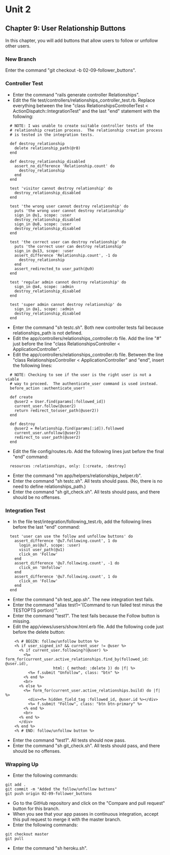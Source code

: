 # Unit 2
## Chapter 9: User Relationship Buttons

In this chapter, you will add buttons that allow users to follow or unfollow other users.

### New Branch
Enter the command "git checkout -b 02-09-follower_buttons".

### Controller Test
* Enter the command "rails generate controller Relationships".
* Edit the file test/controllers/relationships_controller_test.rb.  Replace everything between the line "class RelationshipsControllerTest < ActionDispatch::IntegrationTest" and the last "end" statement with the following:
```
  # NOTE: I was unable to create suitable controller tests of the
  # relationship creation process.  The relationship creation process
  # is tested in the integration tests.

  def destroy_relationship
    delete relationship_path(@r8)
  end

  def destroy_relationship_disabled
    assert_no_difference 'Relationship.count' do
      destroy_relationship
    end
  end

  test 'visitor cannot destroy relationship' do
    destroy_relationship_disabled
  end

  test 'the wrong user cannot destroy relationship' do
    puts 'the wrong user cannot destroy relationship'
    sign_in @u1, scope: :user
    destroy_relationship_disabled
    sign_in @u8, scope: :user
    destroy_relationship_disabled
  end

  test 'the correct user can destroy relationship' do
    puts 'the correct user can destroy relationship'
    sign_in @u13, scope: :user
    assert_difference 'Relationship.count', -1 do
      destroy_relationship
    end
    assert_redirected_to user_path(@u9)
  end

  test 'regular admin cannot destroy relationship' do
    sign_in @a4, scope: :admin
    destroy_relationship_disabled
  end

  test 'super admin cannot destroy relationship' do
    sign_in @a1, scope: :admin
    destroy_relationship_disabled
  end
```
* Enter the command "sh testc.sh".  Both new controller tests fail because relationships_path is not defined.
* Edit the app/controllers/relationships_controller.rb file.  Add the line "#" just before the line "class RelationshipsController < ApplicationController".
* Edit the app/controllers/relationships_controller.rb file.  Between the line "class RelationshipsController < ApplicationController" and "end", insert the following lines:
```
  # NOTE: Checking to see if the user is the right user is not a viable
  # way to proceed.  The authenticate_user command is used instead.
  before_action :authenticate_user!

  def create
    @user2 = User.find(params[:followed_id])
    current_user.follow(@user2)
    return redirect_to(user_path(@user2))
  end

  def destroy
    @user2 = Relationship.find(params[:id]).followed
    current_user.unfollow(@user2)
    redirect_to user_path(@user2)
  end
```
* Edit the file config/routes.rb.  Add the following lines just before the final "end" command:
```
  resources :relationships, only: [:create, :destroy]
```
* Enter the command "rm app/helpers/relationships_helper.rb".
* Enter the command "sh testc.sh".  All tests should pass.  (No, there is no need to define relationships_path.)
* Enter the command "sh git_check.sh".  All tests should pass, and there should be no offenses.

### Integration Test
* In the file test/integration/following_test.rb, add the following lines before the last "end" command:
```
  test 'user can use the follow and unfollow buttons' do
    assert_difference '@u7.following.count', 1 do
      login_as(@u7, scope: :user)
      visit user_path(@u1)
      click_on 'Follow'
    end
    assert_difference '@u7.following.count', -1 do
      click_on 'Unfollow'
    end
    assert_difference '@u7.following.count', 1 do
      click_on 'Follow'
    end
  end
```
* Enter the command "sh test_app.sh".  The new integration test fails.
* Enter the command "alias test1='(Command to run failed test minus the TESTOPTS portion)'".
* Enter the command "test1".  The test fails because the Follow button is missing.
* Edit the app/views/users/show.html.erb file.  Add the following code just before the delete button:
```
    <% # BEGIN: follow/unfollow button %>
    <% if user_signed_in? && current_user != @user %>
      <% if current_user.following?(@user) %>
        <%= form_for(current_user.active_relationships.find_by(followed_id: @user.id),
                     html: { method: :delete }) do |f| %>
          <%= f.submit "Unfollow", class: "btn" %>
        <% end %>
        <br>
      <% else %>
        <%= form_for(current_user.active_relationships.build) do |f| %>
          <div><%= hidden_field_tag :followed_id, @user.id %></div>
          <%= f.submit "Follow", class: "btn btn-primary" %>
        <% end %>
        <br>
      <% end %>
      </div>
    <% end %>
    <% # END: follow/unfollow button %>
```
* Enter the command "test1".  All tests should now pass.
* Enter the command "sh git_check.sh".  All tests should pass, and there should be no offenses.

### Wrapping Up
* Enter the following commands:
```
git add .
git commit -m "Added the follow/unfollow buttons"
git push origin 02-09-follower_buttons
```
* Go to the GitHub repository and click on the "Compare and pull request" button for this branch.
* When you see that your app passes in continuous integration, accept this pull request to merge it with the master branch.
* Enter the following commands:
```
git checkout master
git pull
```
* Enter the command "sh heroku.sh".
